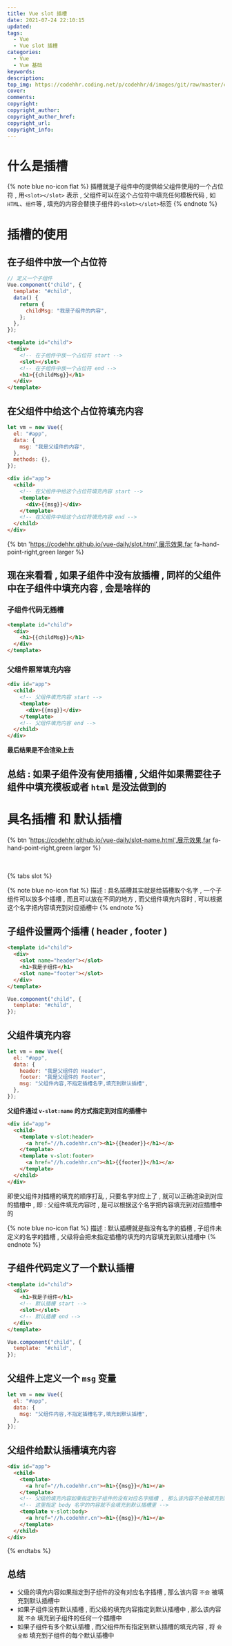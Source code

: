 ```yaml
---
title: Vue slot 插槽
date: 2021-07-24 22:10:15
updated:
tags:
  - Vue
  - Vue slot 插槽
categories:
  - Vue
  - Vue 基础
keywords:
description:
top_img: https://codehhr.coding.net/p/codehhr/d/images/git/raw/master/csslayouts/sunrise.jpg
cover:
comments:
copyright:
copyright_author:
copyright_author_href:
copyright_url:
copyright_info:
---
```


# 什么是插槽

{% note blue no-icon flat %}
插槽就是子组件中的提供给父组件使用的一个占位符 , 用`<slot></slot>` 表示 , 父组件可以在这个占位符中填充任何模板代码 , 如 `HTML`、`组件`等 , 填充的内容会替换子组件的`<slot></slot>`标签
{% endnote %}

# 插槽的使用

## 在子组件中放一个占位符

```js
// 定义一个子组件
Vue.component("child", {
  template: "#child",
  data() {
    return {
      childMsg: "我是子组件的内容",
    };
  },
});
```

```html
<template id="child">
  <div>
    <!-- 在子组件中放一个占位符 start -->
    <slot></slot>
    <!-- 在子组件中放一个占位符 end -->
    <h1>{{childMsg}}</h1>
  </div>
</template>
```

## 在父组件中给这个占位符填充内容

```js
let vm = new Vue({
  el: "#app",
  data: {
    msg: "我是父组件的内容",
  },
  methods: {},
});
```

```html
<div id="app">
  <child>
    <!-- 在父组件中给这个占位符填充内容 start -->
    <template>
      <div>{{msg}}</div>
    </template>
    <!-- 在父组件中给这个占位符填充内容 end -->
  </child>
</div>
```

{% btn 'https://codehhr.github.io/vue-daily/slot.html',展示效果,far fa-hand-point-right,green larger %}

## 现在来看看 , 如果子组件中没有放插槽 , 同样的父组件中在子组件中填充内容 , 会是啥样的

### 子组件代码无插槽

```html
<template id="child">
  <div>
    <h1>{{childMsg}}</h1>
  </div>
</template>
```

### 父组件照常填充内容

```html
<div id="app">
  <child>
    <!-- 父组件填充内容 start -->
    <template>
      <div>{{msg}}</div>
    </template>
    <!-- 父组件填充内容 end -->
  </child>
</div>
```

**最后结果是不会渲染上去**

## 总结 : 如果子组件没有使用插槽 , 父组件如果需要往子组件中填充模板或者 `html` 是没法做到的

# 具名插槽 和 默认插槽

{% btn 'https://codehhr.github.io/vue-daily/slot-name.html',展示效果,far fa-hand-point-right,green larger %}

<div style="height:20px"></div>

{% tabs slot %}

<!-- tab 具名插槽 -->

{% note blue no-icon flat %}
描述 : 具名插槽其实就是给插槽取个名字 , 一个子组件可以放多个插槽 , 而且可以放在不同的地方 , 而父组件填充内容时 , 可以根据这个名字把内容填充到对应插槽中
{% endnote %}

## 子组件设置两个插槽 ( header , footer )

```html
<template id="child">
  <div>
    <slot name="header"></slot>
    <h1>我是子组件</h1>
    <slot name="footer"></slot>
  </div>
</template>
```

```js
Vue.component("child", {
  template: "#child",
});
```

## 父组件填充内容

```js
let vm = new Vue({
  el: "#app",
  data: {
    header: "我是父组件的 Header",
    footer: "我是父组件的 Footer",
    msg: "父组件内容,不指定插槽名字,填充到默认插槽",
  },
});
```

**父组件通过 `v-slot:name` 的方式指定到对应的插槽中**

```html
<div id="app">
  <child>
    <template v-slot:header>
      <a href="//h.codehhr.cn"><h1>{{header}}</h1></a>
    </template>
    <template v-slot:footer>
      <a href="//h.codehhr.cn"><h1>{{footer}}</h1></a>
    </template>
  </child>
</div>
```

即使父组件对插槽的填充的顺序打乱 , 只要名字对应上了 , 就可以正确渲染到对应的插槽中 , 即 : 父组件填充内容时 , 是可以根据这个名字把内容填充到对应插槽中的

<!-- endtab -->

<!-- tab 默认插槽 -->

{% note blue no-icon flat %}
描述 : 默认插槽就是指没有名字的插槽 , 子组件未定义的名字的插槽 , 父级将会把未指定插槽的填充的内容填充到默认插槽中
{% endnote %}

## 子组件代码定义了一个默认插槽

```html
<template id="child">
  <div>
    <h1>我是子组件</h1>
    <!-- 默认插槽 start -->
    <slot></slot>
    <!-- 默认插槽 end -->
  </div>
</template>
```

```js
Vue.component("child", {
  template: "#child",
});
```

## 父组件上定义一个 `msg` 变量

```js
let vm = new Vue({
  el: "#app",
  data: {
    msg: "父组件内容,不指定插槽名字,填充到默认插槽",
  },
});
```

## 父组件给默认插槽填充内容

```html
<div id="app">
  <child>
    <template>
      <a href="//h.codehhr.cn"><h1>{{msg}}</h1></a>
    </template>
    <!-- 父级的填充内容如果指定到子组件的没有对应名字插槽 , 那么该内容不会被填充到默认插槽中 -->
    <!-- 这里指定 body 名字的内容就不会填充到默认插槽里 -->
    <template v-slot:body>
      <a href="//h.codehhr.cn"><h1>{{msg}}</h1></a>
    </template>
  </child>
</div>
```

<!-- endtab -->

{% endtabs %}

## 总结

- 父级的填充内容如果指定到子组件的没有对应名字插槽 , 那么该内容 `不会` 被填充到默认插槽中
- 如果子组件没有默认插槽 , 而父级的填充内容指定到默认插槽中 , 那么该内容就 `不会` 填充到子组件的任何一个插槽中
- 如果子组件有多个默认插槽 , 而父组件所有指定到默认插槽的填充内容 , 将 `会` `全都` 填充到子组件的每个默认插槽中
